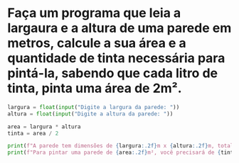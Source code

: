 # Faça um programa que leia a largaura e a altura de uma parede em metros, calcule a sua área e a quantidade de tinta necessária para pintá-la, sabendo que cada litro de tinta, pinta uma área de 2m².

```py
largura = float(input("Digite a largura da parede: "))
altura = float(input("Digite a altura da parede: "))

area = largura * altura
tinta = area / 2

print(f"A parede tem dimensões de {largura:.2f}m x {altura:.2f}m, totalizando uma área de {area:.2f}m².")
print(f"Para pintar uma parede de {area:.2f}m², você precisará de {tinta:.2f}L de tinta.")
```